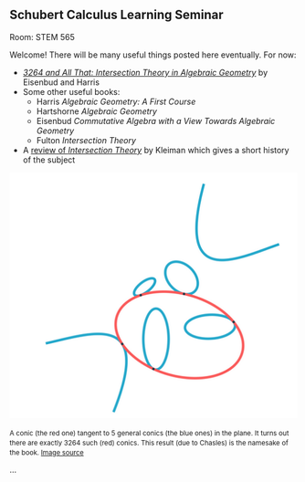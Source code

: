 ## Schubert Calculus Learning Seminar

Room: STEM 565

Welcome! There will be many useful things posted here eventually. For now:

- [*3264 and All That: Intersection Theory in Algebraic Geometry*](https://dash.harvard.edu/handle/1/37367570) by Eisenbud and Harris
- Some other useful books:
    - Harris *Algebraic Geometry: A First Course* 
    - Hartshorne *Algebraic Geometry* 
    - Eisenbud *Commutative Algebra with a View Towards Algebraic Geometry*
    - Fulton *Intersection Theory*
- A [review of *Intersection Theory*](https://projecteuclid.org/journals/bulletin-of-the-american-mathematical-society-new-series/volume-12/issue-1/Review--William-Fulton-Intersection-theory-and-William-Fulton-Introduction/bams/1183552346.full) by Kleiman which gives a short history of the subject 

![](conics.png)

<small>A conic (the red one) tangent to 5 general conics (the blue ones) in the plane. It turns out there are exactly 3264 such (red) conics. This result (due to Chasles) is the namesake of the book. [Image source](https://www.juliahomotopycontinuation.org/3264/)</small>

...
